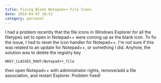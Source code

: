 ```yaml
---
title: Fixing Blank Notepad++ File Icons
date: 2014-04-07 18:53
category: personal
---
```


I had a problem recently that the file icons in Windows Explorer for all the
filetypes set to open in Notepad++ were coming up as the blank icon. To fix the
issue, I had to reset the icon handler for Notepad++. I'm not sure if this was
related to an update for Notepad++, or something I did. <!--more--> Anyhow, the
solution was to delete the registry key

```registry
HKEY_CLASSES_ROOT/Notepad++_file
```

then open Notepad++ with administrator rights, remove/add a file association,
and restart Explorer. Problem fixed!

